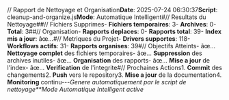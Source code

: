 // Rapport de Nettoyage et Organisation**Date**: 2025-07-24 06:30:37**Script**: cleanup-and-organize.js**Mode**: Automatique Intelligent#// Resultats du Nettoyage##// Fichiers Supprimes- **Fichiers temporaires**: 3- **Archives**: 0- **Total**: 3##// Organisation- **Rapports deplaces**: 0- **Rapports total**: 39- **Index mis a jour**: âœ…#// Metriques du Projet- **Drivers supportes**: 118- **Workflows actifs**: 31- **Rapports organises**: 39#// Objectifs Atteints- âœ… **Nettoyage complet** des fichiers temporaires- âœ… **Suppression** des archives inutiles- âœ… **Organisation** des rapports- âœ… **Mise a jour** de l'index- âœ… **Verification** de l'integrite#// Prochaines Actions1. **Commit** des changements2. **Push** vers le repository3. **Mise a jour** de la documentation4. **Monitoring** continu---*Genere automatiquement par le script de nettoyage**Mode Automatique Intelligent active*